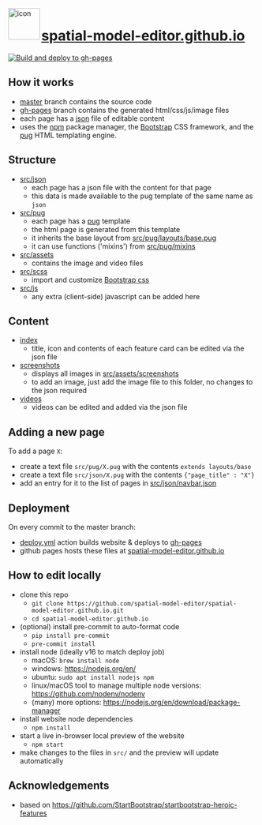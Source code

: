 <img align="left" width="64" height="64" src="https://raw.githubusercontent.com/spatial-model-editor/spatial-model-editor/master/src/core/resources/icon.iconset/icon_32x32@2x.png" alt="icon">

# [spatial-model-editor.github.io](https://spatial-model-editor.github.io/)

[![Build and deploy to gh-pages](https://github.com/spatial-model-editor/spatial-model-editor.github.io/actions/workflows/deploy.yml/badge.svg)](https://github.com/spatial-model-editor/spatial-model-editor.github.io/actions/workflows/deploy.yml)

## How it works

- [master](https://github.com/spatial-model-editor/spatial-model-editor.github.io/tree/master) branch contains the source code
- [gh-pages](https://github.com/spatial-model-editor/spatial-model-editor.github.io/tree/gh-pages) branch contains the generated html/css/js/image files
- each page has a [json](/src/json) file of editable content
- uses the [npm](https://www.npmjs.com/) package manager, the [Bootstrap](https://getbootstrap.com/) CSS framework, and the [pug](https://pugjs.org/) HTML templating engine.

## Structure

- [src/json](/src/json)
  - each page has a json file with the content for that page
  - this data is made available to the pug template of the same name as `json`
- [src/pug](/src/pug)
  - each page has a [pug](https://pugjs.org/) template
  - the html page is generated from this template
  - it inherits the base layout from [src/pug/layouts/base.pug](/src/pug/layouts/base.pug)
  - it can use functions ('mixins') from [src/pug/mixins](/src/pug/mixins)
- [src/assets](/src/assets)
  - contains the image and video files
- [src/scss](/src/scss)
  - import and customize [Bootstrap css](https://getbootstrap.com/docs/5.1/customize/sass/)
- [src/js](/src/js)
  - any extra (client-side) javascript can be added here

## Content

- [index](/src/json/index.json)
  - title, icon and contents of each feature card can be edited via the json file
- [screenshots](/src/json/screenshots.json)
  - displays all images in [src/assets/screenshots](/src/assets/screenshots)
  - to add an image, just add the image file to this folder, no changes to the json required
- [videos](/src/json/videos.json)
  - videos can be edited and added via the json file

## Adding a new page

To add a page `X`:

- create a text file `src/pug/X.pug` with the contents `extends layouts/base`
- create a text file `src/json/X.pug` with the contents `{"page_title" : "X"}`
- add an entry for it to the list of pages in [src/json/navbar.json](src/json/navbar.json)

## Deployment

On every commit to the master branch:

- [deploy.yml](https://github.com/spatial-model-editor/spatial-model-editor.github.io/actions/workflows/deploy.yml) action builds website & deploys to [gh-pages](https://github.com/spatial-model-editor/spatial-model-editor.github.io/tree/gh-pages)
- github pages hosts these files at [spatial-model-editor.github.io](https://spatial-model-editor.github.io/)

## How to edit locally

- clone this repo
  - `git clone https://github.com/spatial-model-editor/spatial-model-editor.github.io.git`
  - `cd spatial-model-editor.github.io`
- (optional) install pre-commit to auto-format code
  - `pip install pre-commit`
  - `pre-commit install`
- install node (ideally v16 to match deploy job)
  - macOS: `brew install node`
  - windows: https://nodejs.org/en/
  - ubuntu: `sudo apt install nodejs npm`
  - linux/macOS tool to manage multiple node versions: https://github.com/nodenv/nodenv
  - (many) more options: https://nodejs.org/en/download/package-manager
- install website node dependencies
  - `npm install`
- start a live in-browser local preview of the website
  - `npm start`
- make changes to the files in `src/` and the preview will update automatically

## Acknowledgements

- based on https://github.com/StartBootstrap/startbootstrap-heroic-features
